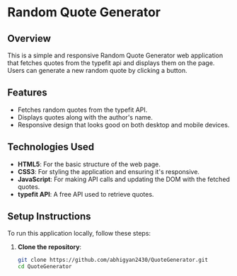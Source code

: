 # Random Quote Generator

## Overview
This is a simple and responsive Random Quote Generator web application that fetches quotes from the typefit api and displays them on the page. Users can generate a new random quote by clicking a button.

## Features
- Fetches random quotes from the typefit API.
- Displays quotes along with the author's name.
- Responsive design that looks good on both desktop and mobile devices.

## Technologies Used
- **HTML5**: For the basic structure of the web page.
- **CSS3**: For styling the application and ensuring it's responsive.
- **JavaScript**: For making API calls and updating the DOM with the fetched quotes.
- **typefit API**: A free API used to retrieve  quotes.

## Setup Instructions
To run this application locally, follow these steps:

1. **Clone the repository**:
   ```bash
   git clone https://github.com/abhigyan2430/QuoteGenerator.git
   cd QuoteGenerator
